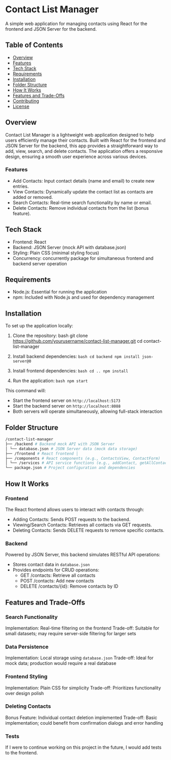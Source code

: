 # Contact List Manager

A simple web application for managing contacts using React for the frontend and JSON Server for the backend.

## Table of Contents

- [Overview](#overview)
- [Features](#features)
- [Tech Stack](#tech-stack)
- [Requirements](#requirements)
- [Installation](#installation)
- [Folder Structure](#folder-structure)
- [How It Works](#how-it-works)
- [Features and Trade-Offs](#features-and-trade-offs)
- [Contributing](#contributing)
- [License](#license)

## Overview

Contact List Manager is a lightweight web application designed to help users efficiently manage their contacts. Built with React for the frontend and JSON Server for the backend, this app provides a straightforward way to add, view, search, and delete contacts. The application offers a responsive design, ensuring a smooth user experience across various devices.

### Features

- Add Contacts: Input contact details (name and email) to create new entries.
- View Contacts: Dynamically update the contact list as contacts are added or removed.
- Search Contacts: Real-time search functionality by name or email.
- Delete Contacts: Remove individual contacts from the list (bonus feature).

## Tech Stack

- Frontend: React
- Backend: JSON Server (mock API with database.json)
- Styling: Plain CSS (minimal styling focus)
- Concurrency: concurrently package for simultaneous frontend and backend server operation

## Requirements

- Node.js: Essential for running the application
- npm: Included with Node.js and used for dependency management

## Installation

To set up the application locally:

1. Clone the repository:
bash git clone https://github.com/yourusername/contact-list-manager.git cd contact-list-manager


2. Install backend dependencies:
`bash cd backend npm install json-server@0`


3. Install frontend dependencies:
`bash cd .. npm install`


4. Run the application:
`bash npm start`

This command will:
- Start the frontend server on `http://localhost:5173`
- Start the backend server on `http://localhost:8088`
- Both servers will operate simultaneously, allowing full-stack interaction

## Folder Structure

```bash 
/contact-list-manager 
├── /backend # Backend mock API with JSON Server 
│ └── database.json # JSON Server data (mock data storage) 
├── /frontend # React frontend │ 
├── /components # React components (e.g., ContactsView, ContactForm) 
│ └── /services # API service functions (e.g., addContact, getAllContacts) 
└── package.json # Project configuration and dependencies 
```


## How It Works

### Frontend

The React frontend allows users to interact with contacts through:

- Adding Contacts: Sends POST requests to the backend.
- Viewing/Search Contacts: Retrieves all contacts via GET requests.
- Deleting Contacts: Sends DELETE requests to remove specific contacts.

### Backend

Powered by JSON Server, this backend simulates RESTful API operations:

- Stores contact data in `database.json`
- Provides endpoints for CRUD operations:
  - GET /contacts: Retrieve all contacts
  - POST /contacts: Add new contacts
  - DELETE /contacts/{id}: Remove contacts by ID

## Features and Trade-Offs

### Search Functionality

Implementation: Real-time filtering on the frontend
Trade-off: Suitable for small datasets; may require server-side filtering for larger sets

### Data Persistence

Implementation: Local storage using `database.json`
Trade-off: Ideal for mock data; production would require a real database

### Frontend Styling

Implementation: Plain CSS for simplicity
Trade-off: Prioritizes functionality over design polish

### Deleting Contacts

Bonus Feature: Individual contact deletion implemented
Trade-off: Basic implementation; could benefit from confirmation dialogs and error handling

### Tests 

If I were to continue working on this project in the future, I would add tests to the frontend.

